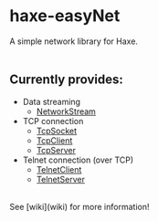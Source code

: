 # haxe-easyNet

A simple network library for Haxe.
<br/>
<br/>
## Currently provides:
* Data streaming
  * [NetworkStream](wiki/rn.net.io.NetworkStream#networkstream)
* TCP connection
  * [TcpSocket](wiki/rn.net.tcp.TcpSocket#tcpsocket)
  * [TcpClient](wiki/rn.net.tcp.TcpClient#tcpclient)
  * [TcpServer](wiki/rn.net.tcp.TcpServer#tcpserver)
* Telnet connection (over TCP)
  * [TelnetClient](wiki/rn.net.tcp.telnet.TelnetClient#telnetclient)
  * [TelnetServer](wiki/rn.net.tcp.telnet.TelnetServer#telnetserver)
<br/>
See [wiki](wiki) for more information!